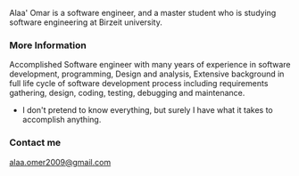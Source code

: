 
Alaa' Omar is a software engineer, and a master student who is studying software engineering at Birzeit university.

### More Information

Accomplished Software engineer with many years of experience in software development, programming, Design and analysis, Extensive background in full life cycle of software development process including requirements gathering, design, coding, testing, debugging and maintenance.

- I don't pretend to know everything, but surely I have what it takes to accomplish anything.

### Contact me

[alaa.omer2009@gmail.com](mailto:email@domain.com)
